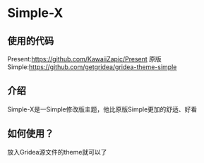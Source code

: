 # Simple-X
## 使用的代码
Present:https://github.com/KawaiiZapic/Present
原版Simple:https://github.com/getgridea/gridea-theme-simple
## 介绍
Simple-X是一Simple修改版主题，他比原版Simple更加的舒适、好看
## 如何使用？
放入Gridea源文件的theme就可以了
